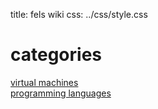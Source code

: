 title: fels wiki
css:   ../css/style.css

categories
==========

[virtual machines](./vms/index.md)  
[programming languages](./langs/index.md)  

